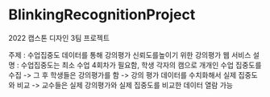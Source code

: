 # BlinkingRecognitionProject

2022 캡스톤 디자인 3팀 프로젝트

주제 : 수업집중도 데이터를 통해 강의평가 신뢰도를높이기 위한 강의평가 웹 서비스
설명 : 수업집중도는 최소 수업 4회차가 필요함, 학생 각자의 캠으로 개개인 수업 집중도를 수집 -> 그 후 학생들은 강의평가를 함 -> 강의 평가 데이터를 수치화해서 실제 집중도와 비교  -> 교수들은 실제 강의평가와 실제 집중도를 비교한 데이터 열람 가능
